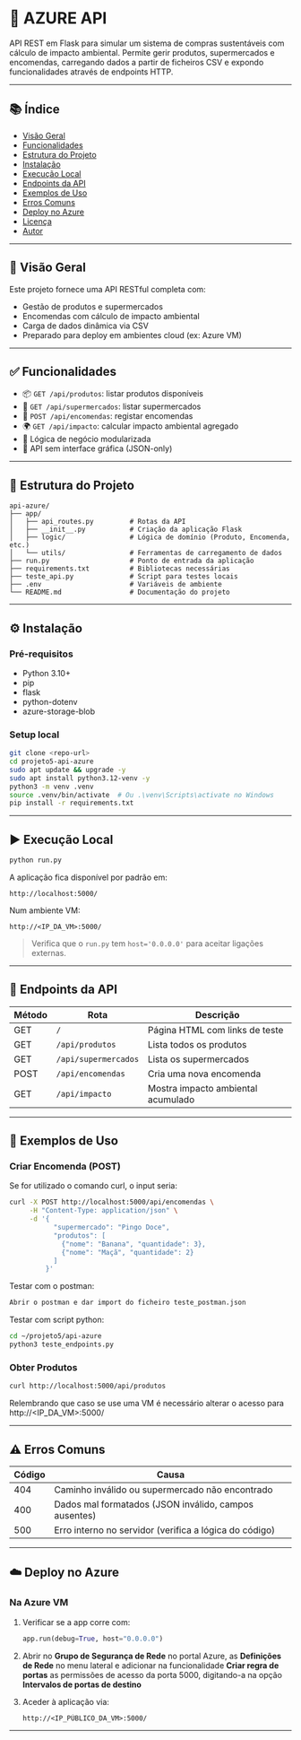 # 🛒 AZURE API

API REST em Flask para simular um sistema de compras sustentáveis com cálculo de impacto ambiental. Permite gerir produtos, supermercados e encomendas, carregando dados a partir de ficheiros CSV e expondo funcionalidades através de endpoints HTTP.

---

## 📚 Índice

- [Visão Geral](#visão-geral)
- [Funcionalidades](#funcionalidades)
- [Estrutura do Projeto](#estrutura-do-projeto)
- [Instalação](#instalação)
- [Execução Local](#execução-local)
- [Endpoints da API](#endpoints-da-api)
- [Exemplos de Uso](#exemplos-de-uso)
- [Erros Comuns](#erros-comuns)
- [Deploy no Azure](#deploy-no-azure)
- [Licença](#licença)
- [Autor](#autor)

---

## 👀 Visão Geral

Este projeto fornece uma API RESTful completa com:

- Gestão de produtos e supermercados
- Encomendas com cálculo de impacto ambiental
- Carga de dados dinâmica via CSV
- Preparado para deploy em ambientes cloud (ex: Azure VM)

---

## ✅ Funcionalidades

- 📦 `GET /api/produtos`: listar produtos disponíveis
- 🏪 `GET /api/supermercados`: listar supermercados
- 🧾 `POST /api/encomendas`: registar encomendas
- 🌍 `GET /api/impacto`: calcular impacto ambiental agregado
- 🧠 Lógica de negócio modularizada
- 🔌 API sem interface gráfica (JSON-only)

---

## 📁 Estrutura do Projeto

```
api-azure/
├── app/
│   ├── api_routes.py         # Rotas da API
│   ├── __init__.py           # Criação da aplicação Flask
│   ├── logic/                # Lógica de domínio (Produto, Encomenda, etc.)
│   └── utils/                # Ferramentas de carregamento de dados
├── run.py                    # Ponto de entrada da aplicação
├── requirements.txt          # Bibliotecas necessárias
├── teste_api.py              # Script para testes locais
├── .env                      # Variáveis de ambiente
└── README.md                 # Documentação do projeto
```

---

## ⚙️ Instalação

### Pré-requisitos

- Python 3.10+
- pip
- flask
- python-dotenv
- azure-storage-blob


### Setup local

```bash
git clone <repo-url>
cd projeto5-api-azure
sudo apt update && upgrade -y
sudo apt install python3.12-venv -y
python3 -m venv .venv
source .venv/bin/activate  # Ou .\venv\Scripts\activate no Windows
pip install -r requirements.txt
```

---

## ▶️ Execução Local

```bash
python run.py
```

A aplicação fica disponível por padrão em:

```
http://localhost:5000/
```

Num ambiente VM:
```
http://<IP_DA_VM>:5000/
```

> Verifica que o `run.py` tem `host='0.0.0.0'` para aceitar ligações externas.

---

## 📌 Endpoints da API

| Método | Rota               | Descrição                              |
|--------|--------------------|----------------------------------------|
| GET    | `/`                | Página HTML com links de teste         |
| GET    | `/api/produtos`    | Lista todos os produtos                |
| GET    | `/api/supermercados` | Lista os supermercados               |
| POST   | `/api/encomendas`  | Cria uma nova encomenda                |
| GET    | `/api/impacto`     | Mostra impacto ambiental acumulado     |

---

## 🧪 Exemplos de Uso

### Criar Encomenda (POST)

Se for utilizado o comando curl, o input seria:
```bash
curl -X POST http://localhost:5000/api/encomendas \
     -H "Content-Type: application/json" \
     -d '{
           "supermercado": "Pingo Doce",
           "produtos": [
             {"nome": "Banana", "quantidade": 3},
             {"nome": "Maçã", "quantidade": 2}
           ]
         }'
```
Testar com o postman:
```bash
Abrir o postman e dar import do ficheiro teste_postman.json
```

Testar com script python:
```bash
cd ~/projeto5/api-azure
python3 teste_endpoints.py
```

### Obter Produtos

```bash
curl http://localhost:5000/api/produtos
```

Relembrando que caso se use uma VM é necessário alterar o acesso para http://<IP_DA_VM>:5000/

---

## ⚠️ Erros Comuns

| Código | Causa                                                   |
|--------|----------------------------------------------------------|
| 404    | Caminho inválido ou supermercado não encontrado          |
| 400    | Dados mal formatados (JSON inválido, campos ausentes)    |
| 500    | Erro interno no servidor (verifica a lógica do código)   |

---

## ☁️ Deploy no Azure

### Na Azure VM

1. Verificar se a app corre com:
   ```python
   app.run(debug=True, host="0.0.0.0")
   ```

2. Abrir no **Grupo de Segurança de Rede** no portal Azure, as **Definições de Rede** no menu lateral e adicionar na funcionalidade **Criar regra de portas** as permissões de acesso da porta 5000, digitando-a na opção **Intervalos de portas de destino**

3. Aceder à aplicação via:
   ```
   http://<IP_PÚBLICO_DA_VM>:5000/
   ```

---

